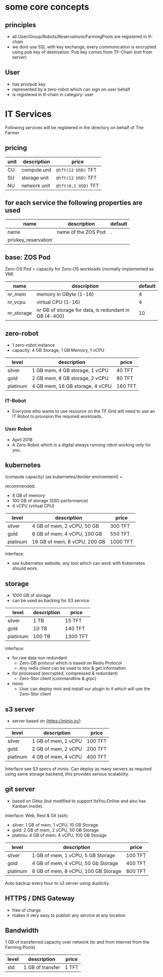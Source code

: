 # some core concepts

## principles

- all User/Group/Robots/Reservations/FarmingPools are registered in tf-chain
- we dont use SSL with key exchange, every communication is encrypted using pub key of destination. Pub key comes from TF-Chain (not from server)

## User

- has priv/pub key
- represented by a zero-robot which can sign on user behalf
- is registered in tf-chain in category: user

# IT Services

Following services will be registered in the directory on behalf of The Farmer 

## pricing

| unit | description | price |
| ---- | ----- | ----- |
| CU | compute unit | ```@tft(12 USD)``` TFT |
| SU | storage unit | ```@tft(12 USD)``` TFT |
| NU | network unit | ```@tft(0,1 USD)``` TFT |

## for each service the following properties are used

| name | description | default |
| ---- | ----- | ----- |
| name | name of the ZOS Pod | . |
| privkey_reservation 


## base: ZOS Pod

Zero-OS Pod = capacity for Zero-OS workloads (normally implemented as VM)

| name | description | default |
| ---- | ----- | ----- |
| nr_mem | memory in GByte (1-16) | 4 |
| nr_vcpu | virtual CPU (1-16) | 4 |
| nr_storage | nr GB of storage for data, is redundant in GB (4-400) | 10 |




## zero-robot

- 1 zero-robot instance 
- capacity: 4 GB Storage, 1 GB Memory, 1 vCPU

| level | description | price |
| ---- | ----- | ----- |
| silver | 1 GB mem, 4 GB storage, 1 vCPU| 40 TFT |
| gold | 2 GB mem, 8 GB storage, 2 vCPU | 80 TFT |
| platinum | 4 GB mem, 16 GB storage, 4 vCPU | 160 TFT |



### IT-Robot

- Everyone who wants to use resource on the TF Grid will need to use an IT Robot to provision the required workloads. 

### User Robot

- April 2018
- A Zero-Robot which is a digital always running robot working only for you.

## kubernetes

(compute capacity) (as kubernetes/docker environment) = 

recommended:

- 8 GB of memory
- 100 GB of storage (SSD performance)
- 4 vCPU (virtual CPU)

| level | description | price |
| ---- | ----- | ----- |
| silver | 4 GB of mem, 2 vCPU, 50 GB | 300 TFT |
| gold | 8 GB of mem, 4 vCPU, 100 GB | 550 TFT |
| platinum | 16 GB of mem, 8 vCPU, 200 GB | 1000 TFT|


interface:
- see kubernetes website, any tool which can work with Kubernetes should work.

## storage 

- 1000 GB of storage 
- can be used as backing for S3 service

| level | description | price |
| ---- | ----- | ----- |
| silver | 1 TB | 15 TFT |
| gold | 10 TB | 140 TFT |
| platinium | 100 TB | 1300 TFT |


interface:

- for raw data non redundant
	- Zero-DB protocol which is based on Redis Protocol
	- Any redis client can be used to stor & get information
- for processed (encrypted, compressed & redundant)
	- Zero-Stor client (commandline & grpc)
- minio
	- User can deploy mini and install our plugin to it which will use the Zero-Stor client 

## s3 server

- server based on (https://minio.io/)

| level | description | price |
| ---- | ----- | ----- |
| silver | 1 GB of mem, 1 vCPU | 100 TFT |
| gold | 2 GB of mem, 2 vCPU | 200 TFT |
| platinum | 4 GB of mem, 4 vCPU | 400 TFT|

Interface see S3 specs of minio.
Can deploy as many servers as required using same storage backend, this provides serious scalability.


## git server

- based on Gitea (but modified to support ItsYou.Online and also has Kanban inside).

Interface: Web, Rest & Git (ssh)

- silver: 	1 GB of mem, 1 vCPU, 10 GB Storage
- gold:		2 GB of mem, 2 vCPU, 50 GB Storage
- platiniu:	4 GB of mem, 4 vCPU, 100 GB Storage

| level | description | price |
| ---- | ----- | ----- |
| silver | 1 GB of mem, 1 vCPU, 5 GB Storage | 100 TFT |
| gold | 4 GB of mem, 4 vCPU, 50 Gb Storage | 400 TFT |
| platinum | 8 GB of mem, 8 vCPU, 100 GB Storage | 800 TFT|


Auto backup every hour to s3 server using duplicity.

## HTTPS / DNS Gateway

- free of charge
- makes it very easy to publish any service at any location


## Bandwidth

1 GB of transferred capacity over network (to and from internet from the Farming Pools) 
 
| level | description | price |
| ---- | ----- | ----- |
| std | 1 GB of transfer | 1 TFT |


